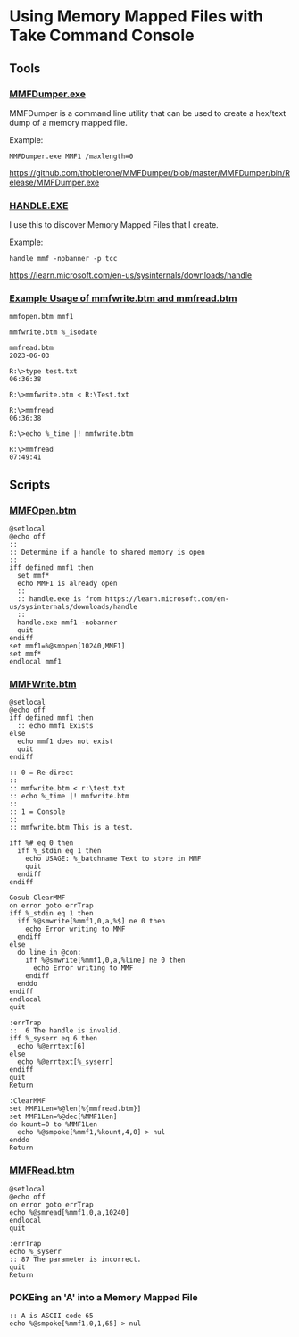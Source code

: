 # Using Memory Mapped Files with Take Command Console

## Tools

### <u>MMFDumper.exe</u>
MMFDumper is a command line utility that can be used to create a hex/text dump of a memory mapped file.

Example:
```dos
MMFDumper.exe MMF1 /maxlength=0
```


https://github.com/thoblerone/MMFDumper/blob/master/MMFDumper/bin/Release/MMFDumper.exe

### <u>HANDLE.EXE</u>
I use this to discover Memory Mapped Files that I create.

Example:
```dos
handle mmf -nobanner -p tcc
```
https://learn.microsoft.com/en-us/sysinternals/downloads/handle
### <u>Example Usage of mmfwrite.btm and mmfread.btm</u>
```dos
mmfopen.btm mmf1

mmfwrite.btm %_isodate

mmfread.btm
2023-06-03
```

```dos
R:\>type test.txt
06:36:38

R:\>mmfwrite.btm < R:\Test.txt

R:\>mmfread
06:36:38
```

```dos
R:\>echo %_time |! mmfwrite.btm

R:\>mmfread
07:49:41
```
## Scripts

### <u>[MMFOpen.btm][1]</u>

```dos
@setlocal
@echo off
::
:: Determine if a handle to shared memory is open
::
iff defined mmf1 then
  set mmf*
  echo MMF1 is already open
  ::
  :: handle.exe is from https://learn.microsoft.com/en-us/sysinternals/downloads/handle
  ::
  handle.exe mmf1 -nobanner
  quit
endiff
set mmf1=%@smopen[10240,MMF1]
set mmf*
endlocal mmf1
```

### <u>MMFWrite.btm</u>
```dos
@setlocal
@echo off
iff defined mmf1 then
  :: echo mmf1 Exists
else
  echo mmf1 does not exist
  quit
endiff

:: 0 = Re-direct
::
:: mmfwrite.btm < r:\test.txt
:: echo %_time |! mmfwrite.btm
::
:: 1 = Console
::
:: mmfwrite.btm This is a test.

iff %# eq 0 then
  iff %_stdin eq 1 then
    echo USAGE: %_batchname Text to store in MMF
    quit
  endiff
endiff

Gosub ClearMMF
on error goto errTrap
iff %_stdin eq 1 then
  iff %@smwrite[%mmf1,0,a,%$] ne 0 then
    echo Error writing to MMF
  endiff
else
  do line in @con:
    iff %@smwrite[%mmf1,0,a,%line] ne 0 then
      echo Error writing to MMF
    endiff
  enddo
endiff
endlocal
quit

:errTrap
::  6 The handle is invalid.
iff %_syserr eq 6 then
  echo %@errtext[6]
else
  echo %@errtext[%_syserr]
endiff
quit
Return

:ClearMMF
set MMF1Len=%@len[%{mmfread.btm}]
set MMF1Len=%@dec[%MMF1Len]
do kount=0 to %MMF1Len
  echo %@smpoke[%mmf1,%kount,4,0] > nul
enddo
Return
```
### <u>MMFRead.btm</u>
```dos
@setlocal
@echo off
on error goto errTrap
echo %@smread[%mmf1,0,a,10240]
endlocal
quit

:errTrap
echo %_syserr
:: 87 The parameter is incorrect.
quit
Return
```

### POKEing an 'A' into a Memory Mapped File
```dos
:: A is ASCII code 65
echo %@smpoke[%mmf1,0,1,65] > nul
```

  [1]: mmfopen.btm
